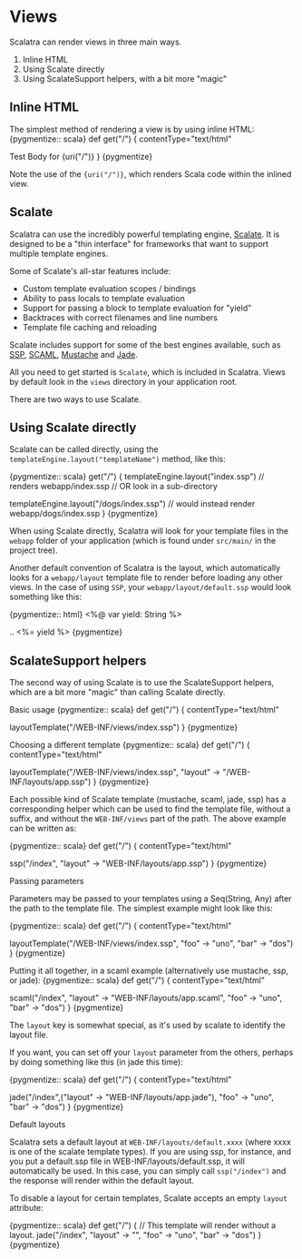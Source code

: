 Views
=====

Scalatra can render views in three main ways. 

1. Inline HTML
1. Using Scalate directly
1. Using ScalateSupport helpers, with a bit more "magic"

Inline HTML
-----------

The simplest method of rendering a view is by using inline HTML:
{pygmentize:: scala}
def get("/") {
  contentType="text/html"

  <html>
  <head><title>Test</title></head>
  <body>Test Body for {uri("/")}</body>
  </html>
}
{pygmentize}

Note the use of the `{uri("/")}`, which renders Scala code within the inlined
view. 

Scalate
-------

Scalatra can use the incredibly powerful templating engine, 
[Scalate][scalate]. It is designed to be a "thin interface" for frameworks 
that want to support multiple template engines.

[scalate]: http://scalate.fusesource.org/documentation/user-guide.html

Some of Scalate's all-star features include:

*   Custom template evaluation scopes / bindings
*   Ability to pass locals to template evaluation
*   Support for passing a block to template evaluation for "yield"
*   Backtraces with correct filenames and line numbers
*   Template file caching and reloading

Scalate includes support for some of the best engines available, such as
[SSP][ssp], [SCAML][scaml], [Mustache][mustache] and [Jade][jade].

[ssp]: http://scalate.fusesource.org/documentation/ssp-reference.html
[scaml]: http://scalate.fusesource.org/documentation/scaml-reference.html
[mustache]: http://scalate.fusesource.org/documentation/mustache.html
[jade]: http://scalate.fusesource.org/documentation/jade.html

All you need to get started is `Scalate`, which is included in Scalatra. Views
by default look in the `views` directory in your application root.

There are two ways to use Scalate. 

Using Scalate directly
----------------------

Scalate can be called directly, using the 
`templateEngine.layout("templateName")` method, like this:

{pygmentize:: scala}
get("/") {
  templateEngine.layout("index.ssp")
  // renders webapp/index.ssp
  // OR look in a sub-directory

  templateEngine.layout("/dogs/index.ssp")
  // would instead render webapp/dogs/index.ssp
}
{pygmentize}

When using Scalate directly, Scalatra will look for your template files
in the `webapp` folder of your application (which is found under `src/main/`
in the project tree). 

Another default convention of Scalatra is the layout, which automatically 
looks for a `webapp/layout` template file to render before loading any 
other views. In the case of using `SSP`, your `webapp/layout/default.ssp` 
would look something like this:

{pygmentize:: html}
<%@ var yield: String %> 
<html>
  <head>..</head>
  <body>
    <%= yield %>
  </body>
</html>
{pygmentize}

ScalateSupport helpers
----------------------

The second way of using Scalate is to use the ScalateSupport helpers, which
are a bit more "magic" than calling Scalate directly. 

Basic usage
{pygmentize:: scala}
def get("/") {
  contentType="text/html"

  layoutTemplate("/WEB-INF/views/index.ssp")
}
{pygmentize}

Choosing a different template
{pygmentize:: scala}
def get("/") {
  contentType="text/html"

  layoutTemplate("/WEB-INF/views/index.ssp", "layout" -> "/WEB-INF/layouts/app.ssp")
}
{pygmentize}

Each possible kind of Scalate template (mustache, scaml, jade, ssp) has a
corresponding helper which can be used to find the template file, without a
suffix, and without the `WEB-INF/views` part of the path. The above example can be 
written as:

{pygmentize:: scala}
def get("/") {
  contentType="text/html"

  ssp("/index", "layout" -> "WEB-INF/layouts/app.ssp")
}
{pygmentize}

Passing parameters

Parameters may be passed to your templates using a Seq(String, Any) after the 
path to the template file. The simplest example might look like this:

{pygmentize:: scala}
def get("/") {
  contentType="text/html"

  layoutTemplate("/WEB-INF/views/index.ssp", "foo" -> "uno", "bar" -> "dos")
}
{pygmentize}

Putting it all together, in a scaml example (alternatively use mustache, ssp, 
or jade):
{pygmentize:: scala}
def get("/") {
  contentType="text/html"

  scaml("/index", "layout" -> "WEB-INF/layouts/app.scaml", "foo" -> "uno", "bar" -> "dos")
}
{pygmentize}

The `layout` key is somewhat special, as it's used by scalate to identify the 
layout file. 

If you want, you can set off your `layout` parameter from the others, perhaps
by doing something like this (in jade this time):

{pygmentize:: scala}
def get("/") {
  contentType="text/html"

  jade("/index",("layout" -> "WEB-INF/layouts/app.jade"), "foo" -> "uno", "bar" -> "dos")
}
{pygmentize}

Default layouts

Scalatra sets a default layout at `WEB-INF/layouts/default.xxxx` (where xxxx 
is one of the scalate template types). If you are using ssp, for instance, and
you put a default.ssp file in WEB-INF/layouts/default.ssp, it will 
automatically be used. In this case, you can simply call `ssp("/index")` and the
response will render within the default layout. 

To disable a layout for certain templates, Scalate accepts an empty `layout` 
attribute:

{pygmentize:: scala}
def get("/") {
  // This template will render without a layout.
  jade("/index", "layout" -> "", "foo" -> "uno", "bar" -> "dos")
}
{pygmentize}

